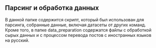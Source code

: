 ## Парсинг и обработка данных

В данной папке содержится скрипт, который был использован для парсинга, собранные данные, включая датасеты от других команд. Кроме того, в папке data_preparation содержатся файлы с обработкой сырых данных и с процессом перевода постов с иностранных языков на русский.
